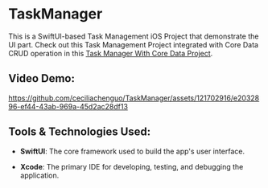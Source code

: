 
# TaskManager

This is a SwiftUI-based Task Management iOS Project that demonstrate the UI part. Check out this Task Management Project integrated with Core Data CRUD operation in this [Task Manager With Core Data Project](https://github.com/ceciliachenguo/TaskManagerCoreData).

## Video Demo:

https://github.com/ceciliachenguo/TaskManager/assets/121702916/e2032896-ef44-43ab-969a-45d2ac28df13

## Tools & Technologies Used:

- **SwiftUI**: The core framework used to build the app's user interface.

- **Xcode**: The primary IDE for developing, testing, and debugging the application.
